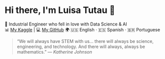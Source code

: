 
# Hi there, I'm Luisa Tutau 👋

💼 Industrial Engineer who fell in love with Data Science & AI  
📊 [My Kaggle](https://www.kaggle.com/luisatutau) | 💻 [My GitHub](https://github.com/Lu31416)
🌍 🇺🇸 English · 🇪🇸 Spanish · 🇧🇷 Portuguese

> “We will always have STEM with us… there will always be science, engineering, and technology. And there will always, always be mathematics.” — *Katherine Johnson*
